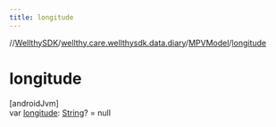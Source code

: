 ```yaml
---
title: longitude
---
```

//[WellthySDK](../../../index.html)/[wellthy.care.wellthysdk.data.diary](../index.html)/[MPVModel](index.html)/[longitude](longitude.html)



# longitude



[androidJvm]\
var [longitude](longitude.html): [String](https://kotlinlang.org/api/latest/jvm/stdlib/kotlin/-string/index.html)? = null




